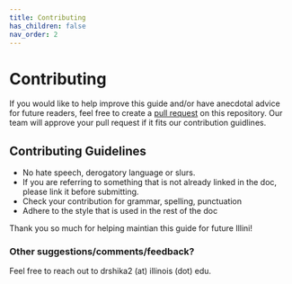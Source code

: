 ```yaml
---
title: Contributing
has_children: false
nav_order: 2
---
```


# Contributing

If you would like to help improve this guide and/or have anecdotal advice for future readers, feel free to create a [pull request](https://docs.github.com/en/github/collaborating-with-pull-requests/proposing-changes-to-your-work-with-pull-requests/creating-a-pull-request) on this repository. Our team will approve your pull request if it fits our contribution guidlines. 

## Contributing Guidelines
- No hate speech, derogatory language or slurs. 
- If you are referring to something that is not already linked in the doc, please link it before submitting.
- Check your contribution for grammar, spelling, punctuation
- Adhere to the style that is used in the rest of the doc

Thank you so much for helping maintian this guide for future Illini!

### Other suggestions/comments/feedback?
Feel free to reach out to drshika2 (at) illinois (dot) edu.
